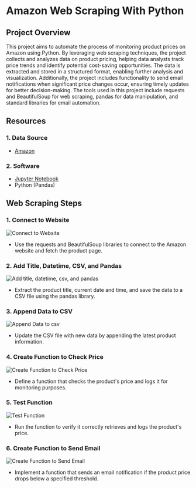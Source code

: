 # Amazon Web Scraping With Python

## Project Overview
This project aims to automate the process of monitoring product prices on Amazon using Python. By leveraging web scraping techniques, the project collects and analyzes data on product pricing, helping data analysts track price trends and identify potential cost-saving opportunities. The data is extracted and stored in a structured format, enabling further analysis and visualization. Additionally, the project includes functionality to send email notifications when significant price changes occur, ensuring timely updates for better decision-making. The tools used in this project include requests and BeautifulSoup for web scraping, pandas for data manipulation, and standard libraries for email automation.

## Resources

### 1. Data Source
- [Amazon](https://www.amazon.com/Funny-Data-Systems-Business-Analyst/dp/B07FNW9FGJ/ref=sr_1_3?dchild=1&keywords=data%2Banalyst%2Btshirt&qid=1626655184&sr=8-3&customId=B0752XJYNL&th=1)

### 2. Software
- [Jupyter Notebook](https://github.com/priyanka-velu/Amazon_Web_Scraper/blob/main/Amazon_Web_Scraping_Python_Pandas.ipynb)
- Python (Pandas)

## Web Scraping Steps

### 1. Connect to Website

![Connect to Website](https://github.com/user-attachments/assets/845dae6f-c3e6-4f61-a402-90ba69188382)

- Use the requests and BeautifulSoup libraries to connect to the Amazon website and fetch the product page.

### 2. Add Title, Datetime, CSV, and Pandas

![Add title, datetime, csv, and pandas](https://github.com/user-attachments/assets/8d9a7050-b8b6-4606-b8f3-6d54df35291f)

- Extract the product title, current date and time, and save the data to a CSV file using the pandas library.

### 3. Append Data to CSV

![Append Data to csv](https://github.com/user-attachments/assets/41193b5b-a97d-493e-9638-b4df2198c70c)

- Update the CSV file with new data by appending the latest product information.

### 4. Create Function to Check Price

![Create Function to Check Price](https://github.com/user-attachments/assets/4425e1cc-ba8d-4d81-8197-96a027acad6c)

- Define a function that checks the product's price and logs it for monitoring purposes.

### 5. Test Function

![Test Function](https://github.com/user-attachments/assets/b3317a19-bcb0-4e6c-a522-c9cbedb25e1c)

- Run the function to verify it correctly retrieves and logs the product's price.

### 6. Create Function to Send Email

![Create Function to Send Email](https://github.com/user-attachments/assets/f0848711-e933-4a5a-9562-4f1eaba4c1dc)

- Implement a function that sends an email notification if the product price drops below a specified threshold.
